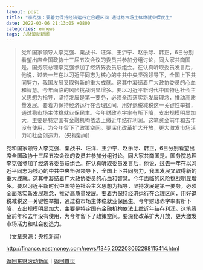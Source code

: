 ```yaml
---
layout: post
title: "李克强：要着力保持经济运行在合理区间 通过稳市场主体稳就业保民生"
date: 2022-03-06 21:13:05 +0800
categories: emnews
tags: 东财滚动新闻
---
```

> 党和国家领导人李克强、栗战书、汪洋、王沪宁、赵乐际、韩正，6日分别看望出席全国政协十三届五次会议的委员并参加分组讨论，同大家共商国是。国务院总理李克强参加了经济界委员联组会。在认真听取委员发言后，他说，过去一年在以习近平同志为核心的中共中央坚强领导下，全国上下共同努力，我国发展又取得新的重大成就。这其中凝结着广大政协委员的心血和智慧。今年面临的风险挑战明显增多。要以习近平新时代中国特色社会主义思想为指导，坚持发展是第一要务，必须全面落实新发展理念，推动高质量发展。要着力保持经济运行在合理区间，用好退税减税这一关键性举措，通过稳市场主体稳就业保民生。今年财政赤字率有所下降，支出规模明显加大，主要是特定国有金融机构依法上缴近年结存利润。这笔资金前年和去年没有使用，为今年留下了政策空间。要深化改革扩大开放，更大激发市场活力和社会创造力。（央视新闻）

<p>党和国家领导人李克强、栗战书、汪洋、王沪宁、赵乐际、韩正，6日分别看望出席全国政协十三届五次会议的委员并参加分组讨论，同大家共商国是。国务院总理李克强参加了经济界委员联组会。在认真听取委员发言后，他说，过去一年在以习近平同志为核心的中共中央坚强领导下，全国上下共同努力，我国发展又取得新的重大成就。这其中凝结着广大政协委员的心血和智慧。今年面临的风险挑战明显增多。要以习近平新时代中国特色社会主义思想为指导，坚持发展是第一要务，必须全面落实新发展理念，推动高质量发展。要着力保持经济运行在合理区间，用好退税减税这一关键性举措，通过稳市场主体稳就业保民生。今年财政赤字率有所下降，支出规模明显加大，主要是特定国有金融机构依法上缴近年结存利润。这笔资金前年和去年没有使用，为今年留下了政策空间。要深化改革扩大开放，更大激发市场活力和社会创造力。</p><p class="em_media">（文章来源：央视新闻）</p>

<http://finance.eastmoney.com/news/1345,202203062298115414.html>

[返回东财滚动新闻](//finews.withounder.com/emnews/)｜[返回首页](//finews.withounder.com/)